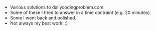 * Various solutions to dailycodingproblem.com
* Some of these I tried to answer in a time contraint (e.g. 20 minutes).
* Some I went back and polished.
* Not always my best work! :)
